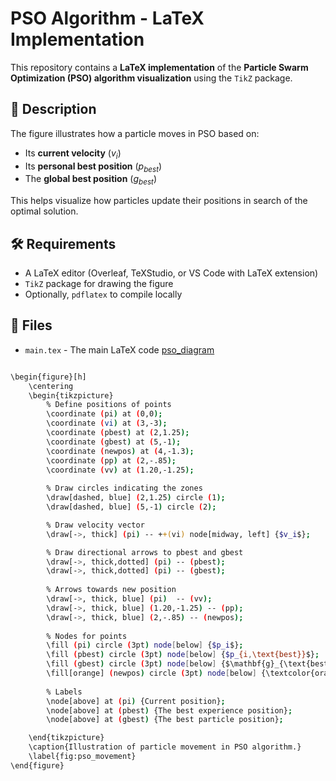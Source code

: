 # PSO Algorithm - LaTeX Implementation

This repository contains a **LaTeX implementation** of the **Particle Swarm Optimization (PSO) algorithm visualization** using the `TikZ` package.

## 📜 Description
The figure illustrates how a particle moves in PSO based on:
- Its **current velocity** ($v_i$)
- Its **personal best position** ($p_{best}$)
- The **global best position** ($g_{best}$)

This helps visualize how particles update their positions in search of the optimal solution.

## 🛠️ Requirements
- A LaTeX editor (Overleaf, TeXStudio, or VS Code with LaTeX extension)
- `TikZ` package for drawing the figure
- Optionally, `pdflatex` to compile locally

## 📂 Files
- `main.tex` - The main LaTeX code
[pso_diagram](figure/pso-latex.PNG)

```sh

\begin{figure}[h]
    \centering
    \begin{tikzpicture}
        % Define positions of points
        \coordinate (pi) at (0,0);
        \coordinate (vi) at (3,-3);
        \coordinate (pbest) at (2,1.25);
        \coordinate (gbest) at (5,-1);
        \coordinate (newpos) at (4,-1.3);
        \coordinate (pp) at (2,-.85);
        \coordinate (vv) at (1.20,-1.25);
        
        % Draw circles indicating the zones
        \draw[dashed, blue] (2,1.25) circle (1);
        \draw[dashed, blue] (5,-1) circle (2);

        % Draw velocity vector
        \draw[->, thick] (pi) -- ++(vi) node[midway, left] {$v_i$};

        % Draw directional arrows to pbest and gbest
        \draw[->, thick,dotted] (pi) -- (pbest);
        \draw[->, thick,dotted] (pi) -- (gbest);
        
        % Arrows towards new position
        \draw[->, thick, blue] (pi)  -- (vv);
        \draw[->, thick, blue] (1.20,-1.25) -- (pp);
        \draw[->, thick, blue] (2,-.85) -- (newpos);
        
        % Nodes for points
        \fill (pi) circle (3pt) node[below] {$p_i$};
        \fill (pbest) circle (3pt) node[below] {$p_{i,\text{best}}$};
        \fill (gbest) circle (3pt) node[below] {$\mathbf{g}_{\text{best}}$};
        \fill[orange] (newpos) circle (3pt) node[below] {\textcolor{orange}{The new position}};
        
        % Labels
        \node[above] at (pi) {Current position};
        \node[above] at (pbest) {The best experience position};
        \node[above] at (gbest) {The best particle position};

    \end{tikzpicture}
    \caption{Illustration of particle movement in PSO algorithm.}
    \label{fig:pso_movement}
\end{figure}
